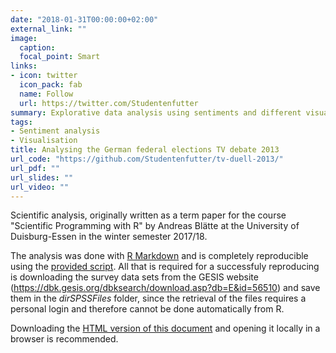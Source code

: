 ```yaml
---
date: "2018-01-31T00:00:00+02:00"
external_link: ""
image:
  caption:
  focal_point: Smart
links:
- icon: twitter
  icon_pack: fab
  name: Follow
  url: https://twitter.com/Studentenfutter
summary: Explorative data analysis using sentiments and different visualization approaches.
tags:
- Sentiment analysis
- Visualisation
title: Analysing the German federal elections TV debate 2013
url_code: "https://github.com/Studentenfutter/tv-duell-2013/"
url_pdf: ""
url_slides: ""
url_video: ""
---
```


Scientific analysis, originally written as a term paper for the course "Scientific Programming with R" by Andreas Blätte at the University of Duisburg-Essen in the winter semester 2017/18.

The analysis was done with [R Markdown](https://rmarkdown.rstudio.com/) and is completely reproducible using the [provided script](https://github.com/Studentenfutter/tv-duell-2013/blob/master/TV-Duell_2013_Florian_Gilberg.Rmd). All that is required for a successfuly reproducing is downloading the survey data sets from the GESIS website (https://dbk.gesis.org/dbksearch/download.asp?db=E&id=56510) and save them in the *dirSPSSFiles* folder, since the retrieval of the files requires a personal login and therefore cannot be done automatically from R.

Downloading the [HTML version of this document](https://github.com/Studentenfutter/tv-duell-2013/blob/master/TV-Duell_2013_Florian_Gilberg.html) and opening it locally in a browser is recommended.